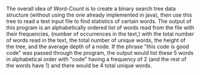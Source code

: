 The overall idea of Word-Count is to create a binary search tree data structure (without using the one already implemented in java), then use this tree to read a text input file to find statistics of certain words.  The output of this program is an alphabetically ordered list of words read from the file with their frequencies, (number of occurrences in the text,) with the total number of words read in the text, the total number of unique words, the height of the tree, and the average depth of a node.  If the phrase "this code is good code" was passed through the program, the output would list these 5 words in alphabetical order with "code" having a frequency of 2 (and the rest of the words have 1) and there would be 4 total unique words. 
